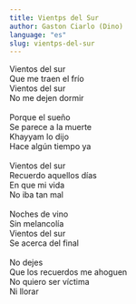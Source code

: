 ```yaml
---
title: Vientps del Sur
author: Gaston Ciarlo (Dino)
language: "es"
slug: vientps-del-sur
---
```

Vientos del sur   
Que me traen el frío   
Vientos del sur   
No me dejen dormir   
&nbsp;   
Porque el sueño   
Se parece a la muerte   
Khayyam lo dijo   
Hace algún tiempo ya   
&nbsp;   
Vientos del sur   
Recuerdo aquellos días   
En que mi vida   
No iba tan mal   
&nbsp;   
Noches de vino   
Sin melancolía   
Vientos del sur   
Se acerca del final   
&nbsp;   
No dejes   
Que los recuerdos me ahoguen   
No quiero ser víctima   
Ni llorar   
